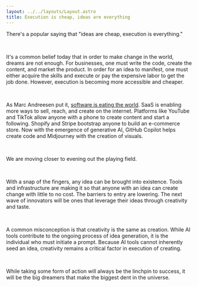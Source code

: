```yaml
---
layout: ../../layouts/Layout.astro
title: Execution is cheap, ideas are everything
---
```


There's a popular saying that "ideas are cheap, execution is everything."

<br>

It's a common belief today that in order to make change in the world, dreams are not enough. For businesses, one must write the code, create the content, and market the product. In order for an idea to manifest, one must either acquire the skills and execute or pay the expensive labor to get the job done. However, execution is becoming more accessible and cheaper.

<br>

As Marc Andreesen put it, [software is eating the world](https://a16z.com/why-software-is-eating-the-world/). SaaS is enabling more ways to sell, reach, and create on the internet. Platforms like YouTube and TikTok allow anyone with a phone to create content and start a following. Shopify and Stripe bootstrap anyone to build an e-commerce store. Now with the emergence of generative AI, GitHub Copilot helps create code and Midjourney with the creation of visuals.

<br>

We are moving closer to evening out the playing field.

<br>

With a snap of the fingers, any idea can be brought into existence. Tools and infrastructure are making it so that anyone with an idea can create change with little to no cost. The barriers to entry are lowering. The next wave of innovators will be ones that leverage their ideas through creativity and taste.

<br>

A common misconception is that creativity is the same as creation. While AI tools contribute to the ongoing process of idea generation, it is the individual who must initiate a prompt. Because AI tools cannot inherently seed an idea, creativity remains a critical factor in execution of creating.

<br>

While taking some form of action will always be the linchpin to success, it will be the big dreamers that make the biggest dent in the universe.
